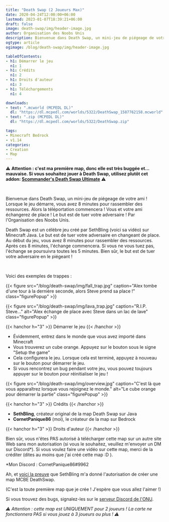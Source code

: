 ```yaml
---
title: "Death Swap (2 Joueurs Max)"
date: 2020-04-24T12:00:00+06:00
lastmod: 2023-01-07T18:39:21+06:00
draft: false
image: death-swap/img/header-image.jpg
author: Organisation des Noobs Unis
description: Bienvenue dans Death Swap, un mini-jeu de piégeage de votre ami ! Lorsque le jeu démarre, vous avez 8 minutes pour rassembler des ressources. Alors la téléportation commencera ! Vous et votre ami échangerez de place ! Le but est de tuer votre adversaire ! Par l'Organisation des Noobs Unis.
ogtype: article
ogimage: /blog/death-swap/img/header-image.jpg

tableOfContents:
- h1: Démarrer le jeu
  n1: 1
- h1: Crédits
  n1: 2
- h1: Droits d'auteur
  n1: 3
- h1: Téléchargements
  n1: 4

downloads:
- text: ".mcworld (MCPEDL DL)"
  dl: "https://dl.mcpedl.com/worlds/5322/DeathSwap_1587762158.mcworld"
- text: ".zip (MCPEDL DL)"
  dl: "https://dl.mcpedl.com/worlds/5322/DeathSwap.zip"

tags:
- Minecraft Bedrock
- v1.14
categories:
- Creation
- Map
---
```


⚠️ **Attention : c'est ma première map, donc elle est très buggée et... mauvaise. Si vous souhaitez jouer à Death Swap, utilisez plutôt cet addon: [Scommander's Death Swap Ultimate](https://mcpedl.com/deathswap-ultimate-addon/)** ⚠️

&nbsp;

Bienvenue dans Death Swap, un mini-jeu de piégeage de votre ami ! Lorsque le jeu démarre, vous avez 8 minutes pour rassembler des ressources. Alors la téléportation commencera ! Vous et votre ami échangerez de place ! Le but est de tuer votre adversaire ! Par l'Organisation des Noobs Unis.

Death Swap est un célèbre jeu créé par SethBling (voici sa vidéo) sur Minecraft Java. Le but est de tuer votre adversaire en changeant de place.
Au début du jeu, vous avez 8 minutes pour rassembler des ressources. Après ces 8 minutes, l'échange commencera. Si vous ne vous tuez pas, l'échange se poursuivra toutes les 5 minutes. Bien sûr, le but est de tuer votre adversaire en le piégeant !

&nbsp;

Voici des exemples de trappes :

{{< figure src="/blog/death-swap/img/fall_trap.jpg" caption="Alex tombe d'une tour à la dernière seconde, alors Steve prend sa place !" class="figurePopup" >}}

{{< figure src="/blog/death-swap/img/lava_trap.jpg" caption="R.I.P. Steve..." alt="Alex échange de place avec Steve dans un lac de lave" class="figurePopup" >}}

{{< hanchor h="3" >}}
Démarrer le jeu
{{< /hanchor >}}

- Évidemment, entrez dans le monde que vous avez importé dans Minecraft
- Vous trouverez un cube orange. Appuyez sur le bouton sous le signe "Setup the game"
- Cela configurera le jeu. Lorsque cela est terminé, appuyez à nouveau sur le bouton pour démarrer le jeu.
- Si vous rencontrez un bug pendant votre jeu, vous pouvez toujours appuyer sur le bouton pour réinitialiser le jeu !

{{< figure src="/blog/death-swap/img/overview.jpg" caption="C'est là que vous apparaîtrez lorsque vous rejoignez le monde." alt="Le cube orange pour démarrer la partie" class="figurePopup" >}}

{{< hanchor h="3" >}}
Crédits
{{< /hanchor >}}

- **SethBling**, créateur original de la map Death Swap sur Java
- **CornetPanique86** (moi), le créateur de la map sur Bedrock

{{< hanchor h="3" >}}
Droits d'auteur
{{< /hanchor >}}

Bien sûr, vous n'êtes PAS autorisé à télécharger cette map sur un autre site Web sans mon autorisation (si vous le souhaitez, veuillez m'envoyer un DM sur Discord*). Si vous voulez faire une vidéo sur cette map, merci de la créditer (dites au moins que j'ai créé cette map :D ).

*Mon Discord : CornetPanique86#9962

Ah, et [voici la preuve](https://www.reddit.com/r/SethBlingSuggestions/comments/g5btc2/how_do_i_contact_sethbling_because_i_have_a/?utm_source=share&utm_medium=web2x&context=3) que SethBling m'a donné l'autorisation de créer une map MCBE DeathSwap.

(C'est la toute première map que je crée ! J'espère que vous allez l'aimer !)

Si vous trouvez des bugs, signalez-les sur le [serveur Discord de l'ONU](https://discord.gg/dJJyryc).

*⚠ Attention : cette map est UNIQUEMENT pour 2 joueurs ! La carte ne fonctionnera PAS si vous jouez à 3 joueurs ou plus ! ⚠*